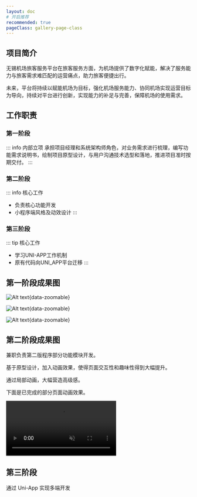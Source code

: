 ```yaml
---
layout: doc
# 开启推荐
recommended: true
pageClass: gallery-page-class
---
```


## 项目简介 ##

无锡机场旅客服务平台在旅客服务方面，为机场提供了数字化赋能，解决了服务能力与旅客需求难匹配的运营痛点，助力旅客便捷出行。

未来，平台将持续以赋能机场为目标，强化机场服务能力、协同机场实现运营目标为导向，持续对平台进行创新，实现能力的补足与完善，保障机场的使用需求。

## 工作职责 ##

### 第一阶段 ###

::: info 内部立项
承担项目经理和系统架构师角色，对业务需求进行梳理，编写功能需求说明书，绘制项目原型设计，与用户沟通技术选型和落地，推进项目准时按期交付。
:::

### 第二阶段 ###

::: info 核心工作
- 负责核心功能开发
- 小程序端风格及动效设计
:::

### 第三阶段 ###

::: tip 核心工作
- 学习UNI-APP工作机制
- 原有代码向UNI_APP平台迁移
:::

## 第一阶段成果图 ##

<div class="grid grid-cols-3 gap-4">

![Alt text](/images/cmono-%E5%BE%AE%E4%BF%A1%E5%9B%BE%E7%89%87_20230718132421.jpg){data-zoomable}

![Alt text](/images/cmono-%E5%BE%AE%E4%BF%A1%E5%9B%BE%E7%89%87_20230718132437.jpg){data-zoomable}

![Alt text](/images/cmono-%E5%BE%AE%E4%BF%A1%E5%9B%BE%E7%89%87_20230718132500.jpg){data-zoomable}

</div>

## 第二阶段成果图 ##

兼职负责第二版程序部分功能模块开发。

基于原型设计，加入动画效果，使得页面交互性和趣味性得到大幅提升。

通过局部动画，大幅营造高级感。

下面是已完成的部分页面动画效果。

<div class="grid grid-cols-3 gap-4">

<video src="/videos/5b50abf7a74f90162fbffffe2d82ad61.mp4" muted autoplay loop playsinlie />

<video src="/videos/0253b0bc6f0b5f543f6f394fbde8e1ef.mp4" muted autoplay loop playsinlie />

![Alt text](/images/cmono-510f8e701be8ff979daa520e710e30a.jpg){data-zoomable}

</div>

## 第三阶段 ##

通过 Uni-App 实现多端开发
